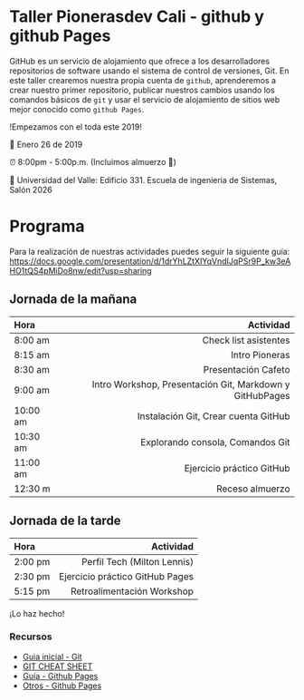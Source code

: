 # Taller Pionerasdev Cali - github y github Pages

GitHub es un servicio de alojamiento que ofrece a los desarrolladores repositorios de software usando el sistema de control de versiones, Git. En este taller crearemos nuestra propia cuenta de `github`, aprenderemos a crear nuestro primer repositorio, publicar nuestros cambios usando los comandos básicos de `git` y usar el servicio de alojamiento de sitios web mejor conocido como `github Pages`.


!Empezamos con el toda este 2019! 

:calendar: Enero 26 de 2019

:alarm_clock: 8:00pm - 5:00p.m. (Incluimos almuerzo :ramen:)

:wedding: Universidad del Valle: Edificio 331. Escuela de ingenieria de Sistemas, Salón 2026

# Programa

Para la realización de nuestras actividades puedes seguir la siguiente guía: https://docs.google.com/presentation/d/1drYhLZtXIYqVndIJqPSr9P_kw3eAHO1tQS4pMiDo8nw/edit?usp=sharing

## Jornada de la mañana

 Hora |  Actividad
:---- | ---: | 
8:00 am | Check list asistentes 
8:15 am | Intro Pioneras
8:30 am | Presentación Cafeto
9:00 am | Intro Workshop, Presentación Git, Markdown y GitHubPages
10:00 am | Instalación Git, Crear cuenta GitHub
10:30 am | Explorando consola, Comandos Git
11:00 am | Ejercicio práctico GitHub
12:30 m | Receso almuerzo

## Jornada de la tarde

 Hora |  Actividad
:---- | ---: | 
2:00 pm | Perfil Tech (Milton Lennis)
2:30 pm | Ejercicio práctico GitHub Pages
5:15 pm | Retroalimentación Workshop

¡Lo haz hecho!

### Recursos

- [Guia inicial - Git](http://rogerdudler.github.io/git-guide/index.es.html)
- [GIT CHEAT SHEET](https://services.github.com/on-demand/downloads/github-git-cheat-sheet.pdf)
- [Guía - Github Pages](https://github.com/hugozap/guia-github-pages)
- [Otros - Github Pages](https://lab.github.com/githubtraining/github-pages) 




